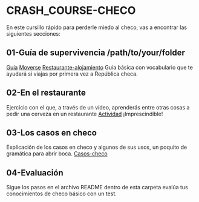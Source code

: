 # CRASH_COURSE-CHECO
En este cursillo rápido para perderle miedo al checo, vas a encontrar las siguientes secciones:
## 01-Guía de supervivencia /path/to/your/folder
[Guía](/01-Sobrevive%20en%20Praga/Guia.md)
[Moverse](/01-Sobrevive%20en%20Praga/Moverse%20.md)
[Restaurante-alojamiento](/01-Sobrevive%20en%20Praga/Restaurantealojamiento.md)
Guía básica con vocabulario que te ayudará si viajas por primera vez a República checa.
## 02-En el restaurante
Ejercicio con el que, a través de un vídeo, aprenderás entre otras cosas a pedir una cerveza en un restaurante 
[Actividad](/02-En%20el%20restaurante/restaurante.md)
¡Imprescindible!
## 03-Los casos en checo
Explicación de los casos en checo y algunos de sus usos, un poquito de gramática para abrir boca.
[Casos-checo](/03-Los%20casos%20en%20checo/slides.md)
## 04-Evaluación
Sigue los pasos en el archivo README dentro de esta carpeta evalúa tus conocimientos de checo básico con un test. 
